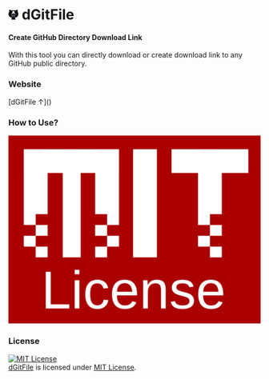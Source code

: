 <h1> <img src="res/images/downgit.png" width="20" height=auto /> dGitFile </h1>

#### Create GitHub Directory Download Link

With this tool you can directly download or create download link to any GitHub public directory.

### Website

[dGitFile ↑](\)

### How to Use?

![dGitFile User Manual](https://raw.githubusercontent.com/samuelbetio/Studio.com/master/MIT.png)

### License
<a rel="license" href="https://opensource.org/licenses/MIT"><img alt="MIT License" src="https://cloud.githubusercontent.com/assets/5456665/18950087/fbe0681a-865f-11e6-9552-e59d038d5913.png" width="60em" height=auto/></a><br/><a href="LICENSE">dGitFile</a> is licensed under <a rel="license" href="https://opensource.org/licenses/MIT">MIT License</a>.
